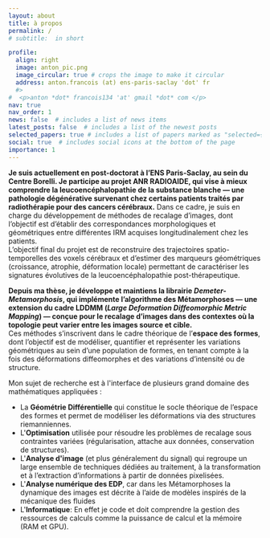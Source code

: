 ```yaml
---
layout: about
title: à propos
permalink: /
# subtitle:  in short

profile:
  align: right
  image: anton_pic.png
  image_circular: true # crops the image to make it circular
  address: anton.francois (at) ens-paris-saclay 'dot' fr
  #>
#  <p>anton *dot* francois134 'at' gmail *dot* com </p>
nav: true
nav_order: 1
news: false  # includes a list of news items
latest_posts: false  # includes a list of the newest posts
selected_papers: true # includes a list of papers marked as "selected={true}"
social: true  # includes social icons at the bottom of the page
importance: 1
---
```


**Je suis actuellement en post-doctorat à l’ENS Paris-Saclay, au sein du Centre Borelli. Je participe au projet ANR RADIOAIDE, qui vise à mieux comprendre la leucoencéphalopathie de la substance blanche — une pathologie dégénérative survenant chez certains patients traités par radiothérapie pour des cancers cérébraux.**
Dans ce cadre, je suis en charge du développement de méthodes de recalage d’images, dont l’objectif est d’établir des correspondances morphologiques et géométriques entre différentes IRM acquises longitudinalement chez les patients.  
L’objectif final du projet est de reconstruire des trajectoires spatio-temporelles des voxels cérébraux et d’estimer des marqueurs géométriques (croissance, atrophie, déformation locale) permettant de caractériser les signatures évolutives de la leucoencéphalopathie post-thérapeutique.


**Depuis ma thèse, je développe et maintiens la librairie _Demeter-Metamorphosis_, qui implémente l’algorithme des Métamorphoses — une extension du cadre LDDMM (_Large Deformation Diffeomorphic Metric Mapping_) — conçue pour le recalage d’images dans des contextes où la topologie peut varier entre les images source et cible.**  
Ces méthodes s’inscrivent dans le cadre théorique de l’**espace des formes**, dont l’objectif est de modéliser, quantifier et représenter les variations géométriques au sein d’une population de formes, en tenant compte à la fois des déformations diffeomorphes et des variations d’intensité ou de structure.

Mon sujet de recherche est à l'interface de plusieurs grand domaine des mathématiques appliquées : 
- La **Géométrie Différentielle** qui constitue le socle théorique de l’espace des formes et permet de modéliser les déformations via des structures riemanniennes.
- L'**Optimisation** utilisée pour résoudre les problèmes de recalage sous contraintes variées (régularisation, attache aux données, conservation de structures).
- L'**Analyse d'image** (et plus généralement du signal) qui regroupe un large ensemble de techniques dédiées au traitement, à la transformation et à l’extraction d’informations à partir de données pixelisées.
- L'**Analyse numérique des EDP**, car dans les Métamorphoses la dynamique des images est décrite à l’aide de modèles inspirés de la mécanique des fluides
- L'**Informatique**: En effet je code et doit comprendre la gestion des ressources de calculs comme la puissance de calcul et la mémoire (RAM et GPU).


